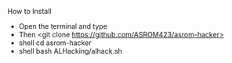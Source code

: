 How to Install
- Open the terminal and type <pkg install git>
- Then <git clone https://github.com/ASROM423/asrom-hacker>
- shell cd asrom-hacker
- shell bash ALHacking/alhack.sh
